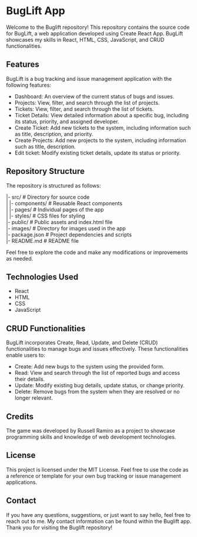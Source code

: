 # BugLift App

Welcome to the Buglift repository! This repository contains the source code for BugLift, a web application developed using Create React App. BugLift showcases my skills in React, HTML, CSS, JavaScript, and CRUD functionalities.

## Features

BugLift is a bug tracking and issue management application with the following features:


<ul>
<li>Dashboard: An overview of the current status of bugs and issues.</li>
<li>Projects: View, filter, and search through the list of projects.</li>
<li>Tickets: View, filter, and search through the list of tickets.</li>
<li>Ticket Details: View detailed information about a specific bug, including its status, priority, and assigned developer.</li>
<li>Create Ticket: Add new tickets to the system, including information such as title, description, and priority.</li>
  <li>Create Projects: Add new projects to the system, including information such as title, description.</li>
<li>Edit ticket: Modify existing ticket details, update its status or priority.</li>
</ul>

## Repository Structure

The repository is structured as follows:

|- src/                  # Directory for source code<br/>
|  |- components/        # Reusable React components<br/>
|  |- pages/             # Individual pages of the app<br/>
|  |- styles/            # CSS files for styling<br/>
|- public/               # Public assets and index.html file<br/>
|- images/               # Directory for images used in the app<br/>
|- package.json          # Project dependencies and scripts<br/>
|- README.md             # README file<br/>

Feel free to explore the code and make any modifications or improvements as needed.

## Technologies Used
<ul>
<li>React</li>
<li>HTML</li>
<li>CSS</li>
<li>JavaScript</li>
</ul>

## CRUD Functionalities
BugLift incorporates Create, Read, Update, and Delete (CRUD) functionalities to manage bugs and issues effectively. These functionalities enable users to:
<ul>
  <li>Create: Add new bugs to the system using the provided form.</li>
  <li>Read: View and search through the list of reported bugs and access their details.</li>
  <li>Update: Modify existing bug details, update status, or change priority.</li>
  <li>Delete: Remove bugs from the system when they are resolved or no longer relevant.</li>
</ul>

## Credits

The game was developed by Russell Ramiro as a project to showcase programming skills and knowledge of web development technologies.

## License

This project is licensed under the MIT License. Feel free to use the code as a reference or template for your own bug tracking or issue management applications.

## Contact

If you have any questions, suggestions, or just want to say hello, feel free to reach out to me. My contact information can be found within the Buglift app.
Thank you for visiting the Buglift repository!
